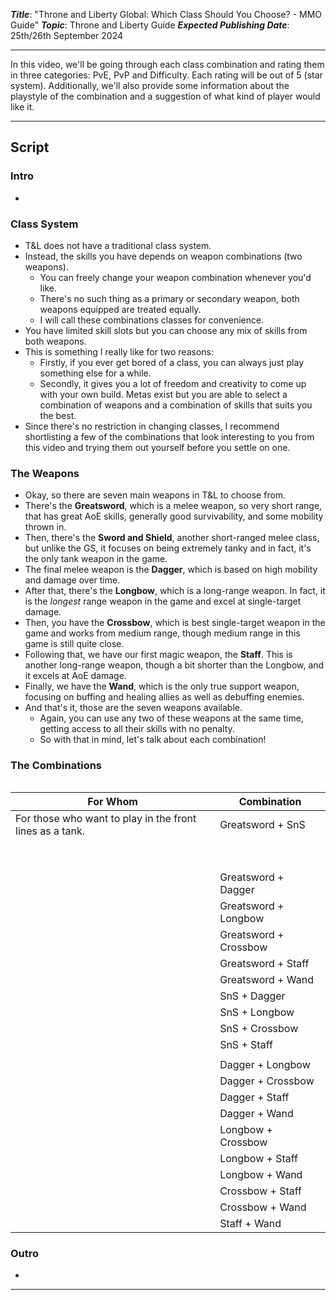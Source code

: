 ***Title***: "Throne and Liberty Global: Which Class Should You Choose? - MMO Guide"
***Topic***: Throne and Liberty Guide
***Expected Publishing Date***: 25th/26th September 2024 

----

In this video, we'll be going through each class combination and rating them in three categories: PvE, PvP and Difficulty. Each rating will be out of 5 (star system). Additionally, we'll also provide some information about the playstyle of the combination and a suggestion of what kind of player would like it.

-----
## Script

### Intro
- 

### Class System
- T&L does not have a traditional class system.
- Instead, the skills you have depends on weapon combinations (two weapons).
	- You can freely change your weapon combination whenever you'd like.
	- There's no such thing as a primary or secondary weapon, both weapons equipped are treated equally.
	- I will call these combinations classes for convenience.
- You have limited skill slots but you can choose any mix of skills from both weapons.
- This is something I really like for two reasons:
	- Firstly, if you ever get bored of a class, you can always just play something else for a while.
	- Secondly, it gives you a lot of freedom and creativity to come up with your own build. Metas exist but you are able to select a combination of weapons and a combination of skills that suits you the best. 
- Since there's no restriction in changing classes, I recommend shortlisting a few of the combinations that look interesting to you from this video and trying them out yourself before you settle on one.

### The Weapons
- Okay, so there are seven main weapons in T&L to choose from.
- There's the **Greatsword**, which is a melee weapon, so very short range, that has great AoE skills, generally good survivability, and some mobility thrown in.
- Then, there's the **Sword and Shield**, another short-ranged melee class, but unlike the GS, it focuses on being extremely tanky and in fact, it's the only tank weapon in the game.
- The final melee weapon is the **Dagger**, which is based on high mobility and damage over time.
- After that, there's the **Longbow**, which is a long-range weapon. In fact, it is the *longest* range weapon in the game and excel at single-target damage.
- Then, you have the **Crossbow**, which is best single-target weapon in the game and works from medium range, though medium range in this game is still quite close.
- Following that, we have our first magic weapon, the **Staff**. This is another long-range weapon, though a bit shorter than the Longbow, and it excels at AoE damage.
- Finally, we have the **Wand**, which is the only true support weapon, focusing on buffing and healing allies as well as debuffing enemies.
- And that's it, those are the seven weapons available. 
	- Again, you can use any two of these weapons at the same time, getting access to all their skills with no penalty.
	- So with that in mind, let's talk about each combination!

### The Combinations

<table cellpadding="5">

</table>

| For Whom                                                 | Combination           |
| -------------------------------------------------------- | --------------------- |
| For those who want to play in the front lines as a tank. | Greatsword + SnS      |
|                                                          |                       |
|                                                          |                       |
|                                                          |                       |
|                                                          |                       |
|                                                          |                       |
|                                                          |                       |
|                                                          |                       |
|                                                          |                       |
|                                                          | Greatsword + Dagger   |
|                                                          | Greatsword + Longbow  |
|                                                          | Greatsword + Crossbow |
|                                                          | Greatsword + Staff    |
|                                                          | Greatsword + Wand     |
|                                                          | SnS + Dagger          |
|                                                          | SnS + Longbow         |
|                                                          | SnS + Crossbow        |
|                                                          | SnS + Staff           |
|                                                          |                       |
|                                                          | Dagger + Longbow      |
|                                                          | Dagger + Crossbow     |
|                                                          | Dagger + Staff        |
|                                                          | Dagger + Wand         |
|                                                          | Longbow + Crossbow    |
|                                                          | Longbow + Staff       |
|                                                          | Longbow + Wand        |
|                                                          | Crossbow + Staff      |
|                                                          | Crossbow + Wand       |
|                                                          | Staff + Wand          |


### Outro
- 


---
